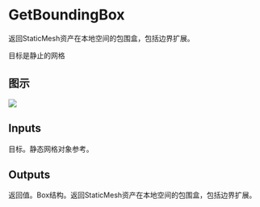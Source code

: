 # GetBoundingBox

返回StaticMesh资产在本地空间的包围盒，包括边界扩展。

目标是静止的网格

## 图示

![]($-20221218-21030504.png)

## Inputs

目标。静态网格对象参考。  

## Outputs

返回值。Box结构。返回StaticMesh资产在本地空间的包围盒，包括边界扩展。
